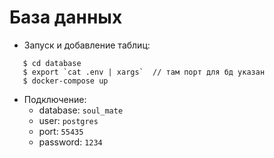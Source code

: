# База данных

- Запуск и добавление таблиц:
```
   $ cd database
   $ export `cat .env | xargs`  // там порт для бд указан
   $ docker-compose up
```

- Подключение:
  - database: `soul_mate`
  - user: `postgres`
  - port: `55435`
  - password: `1234`
  
